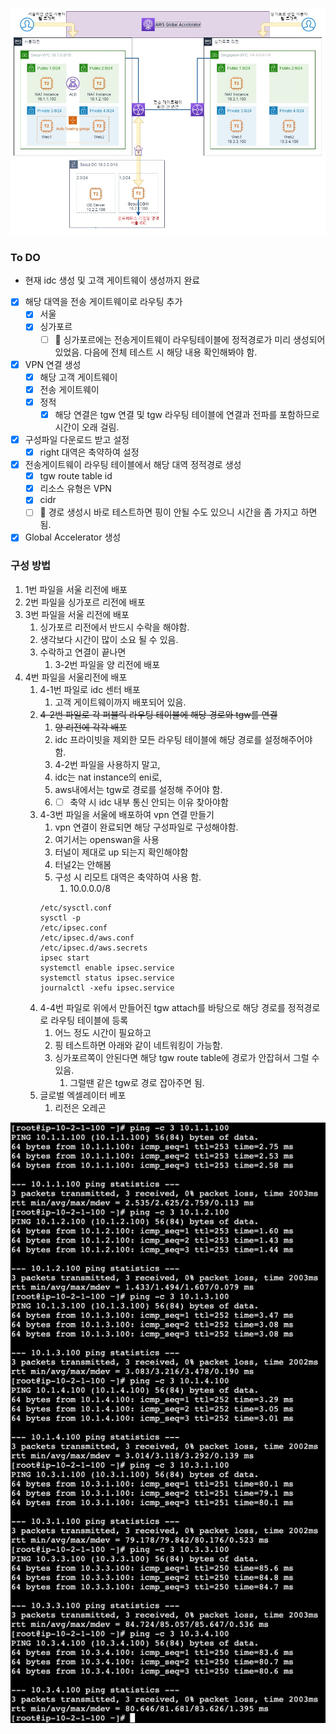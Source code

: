 ![](./test1.jpeg)

### To DO

- 현재 idc 생성 및 고객 게이트웨이 생성까지 완료

- [x] 해당 대역을 전송 게이트웨이로 라우팅 추가
  - [x] 서울
  - [x] 싱가포르
    - [ ] 📌 싱가포르에는 전송게이트웨이 라우팅테이블에 정적경로가 미리 생성되어있었음. 다음에 전체 테스트 시 해당 내용 확인해봐야 함.
- [x] VPN 연결 생성
  - [x] 해당 고객 게이트웨이
  - [x] 전송 게이트웨이
  - [x] 정적
    - [x] 해당 연결은 tgw 연결 및 tgw 라우팅 테이블에 연결과 전파를 포함하므로 시간이 오래 걸림.
- [x] 구성파일 다운로드 받고 설정
  - [x] right 대역은 축약하여 설정
- [x] 전송게이트웨이 라우팅 테이블에서 해당 대역 정적경로 생성
  - [x] tgw route table id
  - [x] 리소스 유형은 VPN
  - [x] cidr
  - [ ] 📌 경로 생성시 바로 테스트하면 핑이 안될 수도 있으니 시간을 좀 가지고 하면 됨. 
- [x] Global Accelerator 생성

### 구성 방법
1. 1번 파일을 서울 리전에 배포
2. 2번 파일을 싱가포르 리전에 배포
3. 3번 파일을 서울 리전에 배포
   1. 싱가포르 리전에서 반드시 수락을 해야함.
   2. 생각보다 시간이 많이 소요 될 수 있음.
   3. 수락하고 연결이 끝나면 
      1. 3-2번 파일을 양 리전에 배포
4. 4번 파일을 서울리전에 배포
   1. 4-1번 파일로 idc 센터 배포
      1. 고객 게이트웨이까지 배포되어 있음.
   2. ~~4-2번 파일로 각 퍼블릭 라우팅 테이블에 해당 경로와 tgw를 연결~~
      1. ~~양 리전에 각각 배포~~
      2. idc 프라이빗을 제외한 모든 라우팅 테이블에 해당 경로를 설정해주어야 함.
      3. 4-2번 파일을 사용하지 말고,
      4. idc는 nat instance의 eni로,
      5. aws내에서는 tgw로 경로를 설정해 주어야 함.
      6. - [ ] 축약 시 idc 내부 통신 안되는 이유 찾아야함
   3. 4-3번 파일을 서울에 배포하여 vpn 연결 만들기
      1. vpn 연결이 완료되면 해당 구성파일로 구성해야함.
      2. 여기서는 openswan을 사용
      3. 터널이 제대로 up 되는지 확인해야함
      4. 터널2는 안해봄
      5. 구성 시 리모트 대역은 축약하여 사용 함.
         1. 10.0.0.0/8
      ```
      /etc/sysctl.conf
      sysctl -p
      /etc/ipsec.conf
      /etc/ipsec.d/aws.conf
      /etc/ipsec.d/aws.secrets
      ipsec start
      systemctl enable ipsec.service
      systemctl status ipsec.service
      journalctl -xefu ipsec.service
      ```
   4. 4-4번 파일로 위에서 만들어진 tgw attach를 바탕으로 해당 경로를 정적경로로 라우팅 테이블에 등록
      1. 어느 정도 시간이 필요하고
      2. 핑 테스트하면 아래와 같이 네트워킹이 가능함.
      3. 싱가포르쪽이 안된다면 해당 tgw route table에 경로가 안잡혀서 그럴 수 있음.
         1. 그럴땐 같은 tgw로 경로 잡아주면 됨.
   5. 글로벌 엑셀레이터 베포
      1. 리전은 오레곤

![](./full-networking.png)